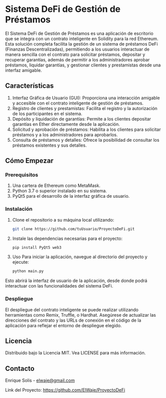 
# Sistema DeFi de Gestión de Préstamos


El Sistema DeFi de Gestión de Préstamos es una aplicación de escritorio que se integra con un contrato inteligente en Solidity para la red Ethereum. Esta solución completa facilita la gestión de un sistema de préstamos DeFi (Finanzas Descentralizadas), permitiendo a los usuarios interactuar de manera sencilla con el contrato para solicitar préstamos, depositar y recuperar garantías, además de permitir a los administradores aprobar préstamos, liquidar garantías, y gestionar clientes y prestamistas desde una interfaz amigable.



## Características

1. Interfaz Gráfica de Usuario (GUI): Proporciona una interacción amigable y accesible con el contrato inteligente de gestión de préstamos.
2. Registro de clientes y prestamistas: Facilita el registro y la autorización de los participantes en el sistema.
3. Depósito y liquidación de garantías: Permite a los clientes depositar garantías en Ether directamente desde la aplicación.
4. Solicitud y aprobación de préstamos: Habilita a los clientes para solicitar préstamos y a los administradores para aprobarlos.
5. Consulta de préstamos y detalles: Ofrece la posibilidad de consultar los préstamos existentes y sus detalles.


## Cómo Empezar


### Prerequisitos

1. Una cartera de Ethereum como MetaMask.
2. Python 3.7 o superior instalado en su sistema.
3. PyQt5 para el desarrollo de la interfaz gráfica de usuario.

### Instalación

1. Clone el repositorio a su máquina local utilizando:
    ```bash
    git clone https://github.com/tuUsuario/ProyectoDeFi.git

2. Instale las dependencias necesarias para el proyecto:
    ```bash
    pip install PyQt5 web3  
3. Uso
Para iniciar la aplicación, navegue al directorio del proyecto y ejecute:
    ```bash
    python main.py  
Esto abrirá la interfaz de usuario de la aplicación, desde donde podrá interactuar con las funcionalidades del sistema DeFi.

### Despliegue

El despliegue del contrato inteligente se puede realizar utilizando herramientas como Remix, Truffle, o Hardhat. Asegúrese de actualizar las direcciones del contrato y las URLs de conexión en el código de la aplicación para reflejar el entorno de despliegue elegido.


## Licencia

Distribuido bajo la Licencia MIT. Vea LICENSE para más información.


## Contacto

Enrique Solis - elwaje@gmail.com

Link del Proyecto: https://github.com/ElWaje/ProyectoDeFi
